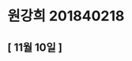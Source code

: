 # 원강희 201840218

## [ 11월 10일 ]







<!-- ## [ 11월 03일 ]
### (영화앱)네비게이션 만들어 보기
이번주는 처음으로 네비게이션을 넣어 보았습니다.<br>
Navigation.js, Navigation.css추가후 실행 해보았으나,<br>
저번주와 마찬기지로 Failed to compile.되어서 해결 방한을 찾아봤으나<br>
실행을 실패했습니다.<br>

>./src/routes/About.js<br>
Module not found: Can't resolve './About.css'<br>
in 'C:\webcon\movie_app_2021\src\routes'<br>

위에 오류가 떠서 About.js나 CSS코드에 문제가 있나 싶어서<br>
코드를 따라 적어봤으나 같은 메세지가 올라와서<br>
package-lock.json,node-modules파일 제거후 <br>
>npm install -S react-router-dom

명령어를 입력해 보았으나, <br>
파일은 찾을 수 없다는 오류가 올라와서 <br>
수업 영상 다시보면서 오류문제를 찾아보려고 합니다.<br>

## 실습
Navigation.js'react-router-dom'코드를 넣어봤으며 { Link }<br>
Navigation.js 안에 HashRouter코드를 추가해 보았습니다.

routes폴더 안에 Detail.js작성후 console에서<br> 
history을 출력 시도를 해보았습니다.

# 따라한 코드 
## Navigation.js<br>

>import React from 'react'<br>
import { Link }  from 'react-router-dom'<br>
import './Navigation.css'<br>
<br>
function Navigation() {<br>
    return(<br>
        <.div><br>
        <.Link to='/'>Home<./Link><br>
        <.Link to='/about'>About<./Link><br>
        <./div><br>
    )<br>
}<br>
<br>
export default Navigation


## Detail.js<br>

>import react from "react";<br>
<br>
class Detail extends react.Component{<br>
    ComponentDidMount() {<br>
        const { location, history } =this.props<br>
        if ( location.state === undefined ) {<br>
            history.push('/')<br>
        }<br>
    }<br>
    render() {<br>
        const { location } = this.props<br>
        if (location.state) {<br>
          return(<br>
               <.span>{location.state.title}<./span><br>
               )<br>
        } else {<br>
          return null<br>
        }<br>
      }<br>
    }<br>
<br>
export default Detail;<br>






 -->











 <!-- ## [ 10월 27일 ]
 
 교수님 모든 주 MD파일은 차 주 MD파일 작성시 주석처리 해놓아서<br>
 코드 하단에 날짜 별로 작성되어있습니다. 늦게 말씀드려서 죄송합니다.<br>
 9월 15일, 9월 29일 작성은 둘다 과거 둘다 13일로 되어있어서 <br>
 각각 날짜에 맞게 변경했습니다.<br>

 이번주는 영화앱에 Home.css와 Movie.css를 추가해보았습니다.<br>
 코드에 각각 CSS를 수업때 보여주셨던github.EasysIT에서 CSS를 복사해가지고<br>
 CSS자체에는 문제가 없었지만, App.js컴플리트를 실패해서 적용된 걸 확인하는데<br>
 어려움이 있었습니다.<br>
 ![fail](https://user-images.githubusercontent.com/80237099/139593085-718ece2a-e815-44d8-9cf6-8f882fda090e.png)<br>
 수업시간에 했던 코드가 실행안되나 싶었지만, 초기 코드도 실행이 안되기에<br>
 10월 30일 토요일까지는 css적용된 걸 확인못했습니다. 다음주 수업전까지 천천히<br>
 원인을 찾아볼까 합니다.<br>

 # 따라한 코드 
## App.js<br>
 import "./App.css"<br>
 import { HashRouter, Route } from 'react-router-dom'<br>
 import About from './routes/About'<br>
 import Home from './routes/Home'<br>
<br>
 function App() {<br>
    return (<br>
        <.HashRouter><br>
            <.Route path='/' exact={true} component={Home}><br>
            <.h1>Home<./h1><br>
            <./Route><br>
            <.Route path='/about' component={About}><br>
            <.h1>About<./h1><br>
            <./Route><br>
        <./HashRouter><br>
    )<br>
}<br>
<br>
export default App<br>

## Movie.js
import PropTypes from 'prop-types'<br>
import "./Movie.css"<br>
<br>
function Movie({title, year, summary, poster, genres}) {<br>
    return (<br>
        <.div className='movie'><br>
        <.img src={poster} alt={title} title={title} /><br>
        <.div className='movie-data'><br>
            <.h3 className='movie-title'>{title}<./h3><br>
            <.h5 className='movie-year'>{year}<./h5><br>
            <.ul className='movie-genres'><br>
                {<br>
                    genres.map((genre, index) =>{<br>
                        return(<br>
                            <.li key={index} className='movie-genre'>{genre}<./li><br>
                        )<br>
                    })<br>
                }<br>
            <./ul><br>
            <.p className='movie-summary'>{summary.slice(0, 180)}<./p><br>
        <./div><br>
        <./div><br>
    )<br>
}<br>
<br>
Movie.PropTypes = {
    id: PropTypes.number.isRequired,
    year: PropTypes.string.isRequired,
    title: PropTypes.string.isRequired,
    summary: PropTypes.string.isRequired,
    poster: PropTypes.string.isRequired,
    genres: PropTypes.array(PropTypes.string).isRequired
}
<br>
export default Movie<br>

## About.js
import './About.css'<br>
function About() {<br>
    return (<br>
        <.span className='about__container'><br>
            <.h1>Hello About!<./h1><br>
        <./span><br>
    )<br>
}<br>
 -->




 
 
 
 
 
 <!-- ## [ 10월 13일 ]

 오늘은 영화앱에 Movie.js까지 추가해 보았습니다.<br>

컴플리트 실패했다는 오류가 있어서 영상보고 다시 따해보았으며,<br>
js에 class를 넣는게 html코딩 하는 느낌이 있어서 친숙한 느낌이 있었습니다.<br>

![js1](https://user-images.githubusercontent.com/80237099/138008248-a0106abf-8609-4ef9-ae2d-461b1d06a9cd.png)<br>
className부분 이해하기 위해 다시 영상보며 시간을 들였으며,<br>
![js2](https://user-images.githubusercontent.com/80237099/138008252-095ef76e-c83c-4de0-a69d-865c78f4fa89.png)<br>
App.js또한 영상자료와 같이 수정했습니다.

npm start후 저의 코딩실력 부족으로 오류 코드가 자주떠서 여러 시험을 해볼 수 있었습니다.<br>

# 따라한 코드 
## App.js
<br>

import React from "react"<br>
import axios from "axios"<br>
import Movie from "./Movie"<br>
import "./App.css"<br>

class App extends React.Component {<br>
    state = {<br>
        isLoading:true, <br>
        movies: []<br>
    }

    getMovies = async () => {
        const {
            data: {
                data: {movies}
            }
        }
        // const movies
         = await axios.get('https://yts-proxy.now.sh/list_movies.json?sort_by=rating')
         console.log(movies);
         this.setState({movies, isLoading: false});
    }

    ComponentDidMount() {
        this.getMovies()
    }
    render() {
        const { isLoading, movies } = this.state
        return(
            <section className='container'>
                {isLoading ? (
                    <div className='loader'>
                        <span className='loader-text'>Loading...</span>
                    </div>
                ) : (
                    <div className='movies'>
                        {
                            movies.map((movie) => {
                                console.log(movie);
                                return (
                                <Movie
                                key = {movie.id}
                                id = {movie.id}
                                year = {movie.year}
                                title = {movie.title}
                                summary = {movie.summary}
                                poster = {movie.medium_cover_image}
                                genres = {movie.genres}
                                 />
                                ) }) }
                    </div>
                )
                }
            </section>
        )
    }
}

export default App<br>
<br>


## Movie.js
<br>

import PropTypes from 'prop-types'<br>
import "./Movie.css"<br>
<br>
function Movie({title, year, summary, poster, genres}) {<br>
    return (<br>
        <.div className='movie'><br>
        <.img src={poster} alt={title} title={title} /><br>
        <.div className='movie-data'><br>
            <.h3 className='movie-title'>{title}<./h3><br>
            <.h3 className='movie-year'>{year}<./h3><br>
            <.p className='movie-summary'>{summary}<./p><br>
        <./div><br>
        <./div><br>
    )<br>
}<br>
<br>
Movie.PropTypes = {<br>
    id: PropTypes.number.isRequired,<br>
    year: PropTypes.string.isRequired,<br>
    title: PropTypes.string.isRequired,<br>
    summary: PropTypes.string.isRequired,<br>
    poster: PropTypes.string.isRequired,<br>
    genres: PropTypes.array(PropTypes.string).isRequired<br>
}<br>
<br>
export default Movie -->




<!-- ## [ 10월 6일 ]
교수님 저번주 날짜를 착각해서 9월 13일로 잘못올렸습니다.<br>
날짜 수정했습니다. 죄송합니다.<br>

axios install확인 해보았고 큰 문제는 없었습니다.<br>
![10091](https://user-images.githubusercontent.com/80237099/136626188-f05456b7-b6c7-4169-b97f-9bb8ed6f76c2.png)<br>
![10092](https://user-images.githubusercontent.com/80237099/136626192-74915254-ed5e-4eb6-bb68-da3043d7e080.png)<br>

인스톨 과정과 결과를 확인해보았고<br>
json파일에 있는 것을 확인후 영화 코드를 따라 적었습니다.<br>
React 코드나 axios 코드에 문제가 없는 것을 확인했는데 Failed to compile.<br>
오류가 지속적으로 나타나 무엇이 문제인가 찾아봤더니 ComponentDidMount의 앞에<br>
대문자가 소문자로 잘못적어서 작은 고생을 했지만, 코드 완성후 결과까지 도출했습니다.<br>
![10093](https://user-images.githubusercontent.com/80237099/136626193-148e564d-e423-43df-ad0e-26d58d2341ca.png)<br>

# 따라한 코드 
## App.js
<br>
import React from "react"
import axios from "axios"

class App extends React.Component {
    state = {
        isLoading:true, 
        movies: []
    }

    getMovies = async () => {
        const {
            data: {
                data: {movies}
            }
        }
        // const movies
         = await axios.get('https://yts-proxy.now.sh/list_movies.json')
        console.log(movies);
    }

    ComponentDidMount() {
        this.getMovies()
    }
    render() {
        const { isLoading } = this.state
        return(
            <div>
                {isLoading ? 'Loading...' : '영화 데이터 출력'}
            </div>
        )
    }
}
export default App -->





<!-- ## [ 9월 29일 ]
4주차 수업에 대해서 복습해봤습니다.<br>
이번 복습은 npm add와 Minus에 대해 복습해봤습니다.<br>
npm 부분에 숙련도가 부족해서 약간의 오류가 있긴 했지만 조금씩 보완해가는 중입니다.<br>

![1001자료](https://user-images.githubusercontent.com/80237099/135497471-b6c8672c-c762-4486-b5ea-c1fc94f09620.png)<br>
npm 복습 코드이며 코드나 npm에 문제가 있나 싶어서 수업에 쓰던<br>
![10013](https://user-images.githubusercontent.com/80237099/135502236-b77e07ee-c699-496a-82f3-e70b37bcb98c.png)<br>
hello코딩으로 간단히 체크 해보았고 npm쪽에는 문제는 없었습니다.<br>

### 타이밍 도중 TypeError가 뜨는일이있어서 코딩 연습을 해야겠다는 생각이 들었습니다.<br>
### 지속적으로 오류를 고쳐나가며 복습하겠습니다. 

# 따라한 코드 
## App.js
import React, {Component} from "react"<br>
<br>
class App extends Component {<br>
  constructor(props){<br>
    super(props)<br>
    console.log('constructor')<br>
  }<br>
<br>
  ComponentDidMount() {<br>
    console.log('componentDidMount')<br>
  }<br>
<br>
  ComponentDidupdate() {<br>
    console.log('componentDidUpdat')<br>
  }<br>
  state = {<br>
    count: 0<br>
  }<br>
<br>
  add = () => {<br>
    this.state.count = 1<br>
  }<br>
<br>
  minus = () => {<br>
    this.state.count = -1<br>
  }<br>
<br>
  render() {<br>
    return (<br>
      <.div><br>
      <.h1>Rhe number is: {this/this.state.count}<./h1><br>
      <.button onClick={this.add}>Add<./button><br>
      <.button onClick={this.minus}>Minus</.button><br>
      <./div><br>
    )<br>
  } <br>
}<br>
<br>
export default App<br>

### MD파일을 작성할때 코딩을 넣으면 인식해버려서 앞에 . 표시를 넣었습니다. --> 






<!-- ## [ 9월 15일 ]
3주차 수업은 리엑트 기초개념에 대해 공부해봤습니다.<br>
기본적으로 교수님 수업 코드를 따라적어서 비슷한 키워드로 정했습니다..<br>
![3주차 2](https://user-images.githubusercontent.com/80237099/133769788-400be050-1dcd-4dd6-9ca9-8cb5781576f7.png)<br>
![3주자 3](https://user-images.githubusercontent.com/80237099/133769980-e8d3f42b-0754-4291-aa50-387f407676a4.png)<br>
간단한 코드를 따라 결과를 도출해봤습니다.<br>
약간의 오류는 있었지만 npm쪽 경험이 부족해서 일어난 문제였고 현재는 해결했습니다.<br>
# 따라한 코드 
## App.js

>const foodLik = [<br>
  {<br>
    name: "food",<br>
    image: "https://www.google.com/url?sa=i&url=https%3A%2F%2Fwww.everydayhealth.com%2Fdiet-nutrition%2Ftop-10-worst-foods-you-should-give-up%2F&psig=AOvVaw2yWirAkesPu-l2xA2eb2tC&ust=1631770839044000&source=images&cd=vfe&ved=0CAkQjhxqFwoTCMizopyigPMCFQAAAAAdAAAAABAD"<br>
  }<br>
]<br>
function App() {<br>
  return (<br>
    <.div><br>
      <.h1>Hello<./h1><br>
      <.Food fav="kimchi"/><br>
      <.potato bar="you" /><br>
    <./div><br>
  );<br>
} <br>
function Food(foo) {<br>
  const {fav} = foo<br>
  return <.h1>I libke {fav}<./h1><br>
    }<br>
export default App;<br>

## index.js

>import ReactDOM from 'react-dom';<br>
import App from './App';<br>
<br>
ReactDOM.render(<.App />, document.getElementById('root'))<br>

### MD파일을 작성할때 코딩을 넣으면 인식해버려서 앞에 . 표시를 넣었습니다. -->





<!-- ## [ 9월 08일 ] 
2주차 수업은 약간 생소한 내용도 있어서 간단히 프로그램 따라해보고 복습하는 식으로 진행했습니다.<br>
![123456](https://user-images.githubusercontent.com/80237099/132681792-058cbca0-3d45-44bb-bf4e-3b12d0b16402.png)<br>
실행결과도 따라해보고<br>
![1234(2)](https://user-images.githubusercontent.com/80237099/132681498-1914137d-5001-4b20-93df-fbc4cfe73d4c.png)<br>
생소한 결과도 받아봤습니다.

파일을 다운받는데 약간의 트러블은 있었지만 이번 학기에는 시간내에 파일 받는데에 성공하고 수업을 따라 갈 수 있어서 많이 볼 수 있었습니다.<br>
<br>

# 따라한 코드
## App.js
>function App() {<br>
  return (
    <div >
      Hello React
    </div >
  );
} <br>
export default App;

## index.js
>import ReactDOM from 'react-dom';<br>
import App from './App';<br>
ReactDOM.render(<
App />, document.getElementById('root'))
<br>
<br>

[ 9월 01일 ]
1주차에는 개발환경과 복습 간단한 복습위주로 진행했습니다.<br>
크게 공부라 할건 없지만 <br>
![123](https://user-images.githubusercontent.com/80237099/132678447-5c18d3ce-b9ac-4fbf-a3ad-0db2988ff031.png)<br>
과거에 했던 
js2021-5파일 이미지 자료들을 잠시보고 VS코드 연습만 짧게 했습니다.

github 모든 파일을 푸쉬하는게 좋은건지 몰라서 일단 코드만 복사해서 md파일에 푸쉬하겠습니다. -->

<!-- ## [ #월 ##일 ] -->
<!-- 학습내용 -->